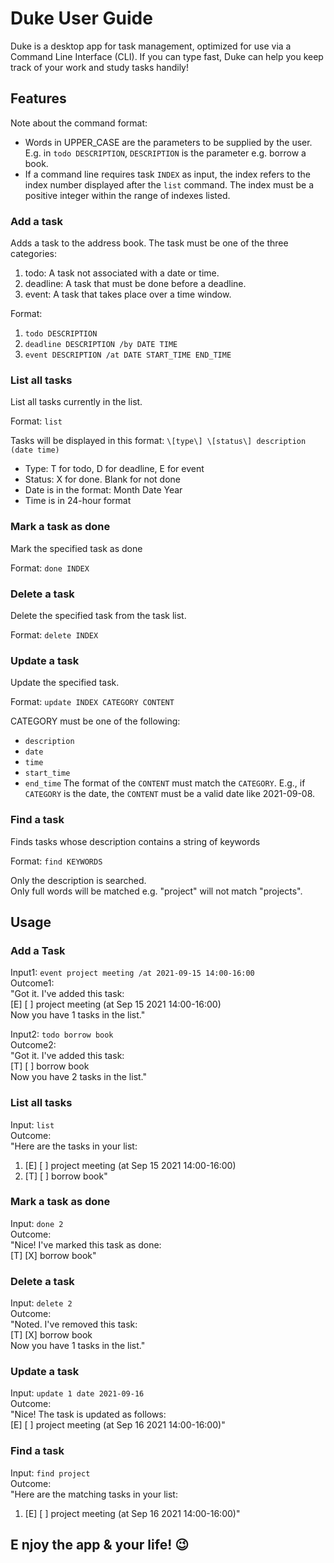 # Duke User Guide

Duke is a desktop app for task management, optimized for use via a Command Line Interface (CLI). If you can type fast, Duke can help you keep track of your work and study tasks handily!

## Features 

Note about the command format: 
- Words in UPPER_CASE are the parameters to be supplied by the user. E.g. in `todo DESCRIPTION`, `DESCRIPTION` is the parameter e.g. borrow a book.
- If a command line requires task `INDEX` as input, the index refers to the index number displayed after the `list` command. The index must be a positive integer within the range of indexes listed.

### Add a task

Adds a task to the address book. The task must be one of the three categories:
1. todo: A task not associated with a date or time.
2. deadline: A task that must be done before a deadline.
3. event: A task that takes place over a time window.

Format:
1. `todo DESCRIPTION`
2. `deadline DESCRIPTION /by DATE TIME`
3. `event DESCRIPTION /at DATE START_TIME END_TIME`

### List all tasks

List all tasks currently in the list.

Format: `list`

Tasks will be displayed in this format: `\[type\] \[status\] description (date time)`
- Type: T for todo, D for deadline, E for event
- Status: X for done. Blank for not done
- Date is in the format: Month Date Year
- Time is in 24-hour format

### Mark a task as done

Mark the specified task as done
 
Format: `done INDEX`

### Delete a task

Delete the specified task from the task list.
 
Format: `delete INDEX`

### Update a task

Update the specified task.

Format: `update INDEX CATEGORY CONTENT`

CATEGORY must be one of the following:
- `description`
- `date`
- `time`
- `start_time`
- `end_time`
The format of the `CONTENT` must match the `CATEGORY`. E.g., if `CATEGORY` is the date, the `CONTENT` must be a valid date like 2021-09-08.

### Find a task

Finds tasks whose description contains a string of keywords

Format: `find KEYWORDS`

Only the description is searched.<br/>
Only full words will be matched e.g. "project" will not match "projects".

## Usage

### Add a Task

Input1: `event project meeting /at 2021-09-15 14:00-16:00`<br/>
Outcome1: <br/>
"Got it. I've added this task: <br/>
\[E\] \[ \] project meeting (at Sep 15 2021 14:00-16:00) <br/>
Now you have 1 tasks in the list."

Input2: `todo borrow book`<br/>
Outcome2: <br/>
"Got it. I've added this task: <br/>
\[T\] \[ \] borrow book <br/>
Now you have 2 tasks in the list."

### List all tasks

Input: `list`<br/>
Outcome:<br/>
"Here are the tasks in your list: <br/>
1. \[E\] \[ \] project meeting (at Sep 15 2021 14:00-16:00)<br/>
2. \[T\] \[ \] borrow book"

### Mark a task as done

Input: `done 2`<br/>
Outcome:<br/>
"Nice! I've marked this task as done: <br/>
\[T\] \[X\] borrow book"

### Delete a task

Input: `delete 2`<br/>
Outcome: <br/>
"Noted. I've removed this task: <br/>
\[T\] \[X\] borrow book <br/>
Now you have 1 tasks in the list."

### Update a task
Input: `update 1 date 2021-09-16`<br/>
Outcome:<br/>
"Nice! The task is updated as follows: <br/>
\[E\] \[ \] project meeting (at Sep 16 2021 14:00-16:00)"

### Find a task
Input: `find project`<br/>
Outcome:<br/>
"Here are the matching tasks in your list: <br/>
1. \[E\] \[ \] project meeting (at Sep 16 2021 14:00-16:00)"

## E njoy the app & your life! :wink:
